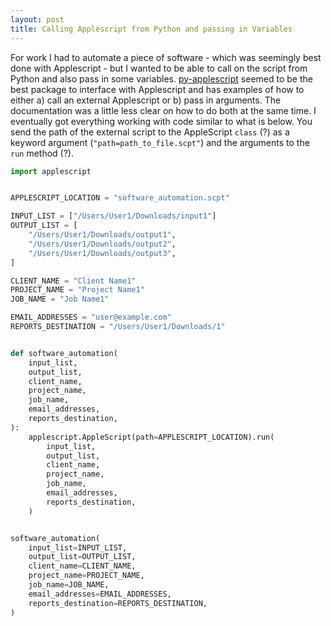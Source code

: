```yaml
---
layout: post
title: Calling Applescript from Python and passing in Variables
---
```


For work I had to automate a piece of software - which was seemingly best done with Applescript - but I wanted to be able to call on the script from Python and also pass in some variables. [py-applescript](https://github.com/rdhyee/py-applescript) seemed to be the best package to interface with Applescript and has examples of how to either a) call an external Applescript or b) pass in arguments. The documentation was a little less clear on how to do both at the same time. I eventually got everything working with code similar to what is below. You send the path of the external script to the AppleScript `class` (?) as a keyword argument (`"path=path_to_file.scpt"`) and the arguments to the `run` method (?).

```python
import applescript


APPLESCRIPT_LOCATION = "software_automation.scpt"

INPUT_LIST = ["/Users/User1/Downloads/input1"]
OUTPUT_LIST = [
    "/Users/User1/Downloads/output1",
    "/Users/User1/Downloads/output2",
    "/Users/User1/Downloads/output3",
]

CLIENT_NAME = "Client Name1"
PROJECT_NAME = "Project Name1"
JOB_NAME = "Job Name1"

EMAIL_ADDRESSES = "user@example.com"
REPORTS_DESTINATION = "/Users/User1/Downloads/1"


def software_automation(
    input_list,
    output_list,
    client_name,
    project_name,
    job_name,
    email_addresses,
    reports_destination,
):
    applescript.AppleScript(path=APPLESCRIPT_LOCATION).run(
        input_list,
        output_list,
        client_name,
        project_name,
        job_name,
        email_addresses,
        reports_destination,
    )


software_automation(
    input_list=INPUT_LIST,
    output_list=OUTPUT_LIST,
    client_name=CLIENT_NAME,
    project_name=PROJECT_NAME,
    job_name=JOB_NAME,
    email_addresses=EMAIL_ADDRESSES,
    reports_destination=REPORTS_DESTINATION,
)
```
